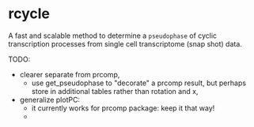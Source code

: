 # rcycle

A fast and scalable method to determine a `pseudophase` of cyclic transcription processes from single cell transcriptome (snap shot) data.

TODO:

* clearer separate from prcomp, 
    - use get_pseudophase to "decorate" a prcomp result, but perhaps store       in additional tables rather than rotation and x,
* generalize plotPC: 
    - it currently works for prcomp package: keep it that way!
    - 
